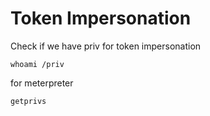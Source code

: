 # Token Impersonation

Check if we have priv for token impersonation

```
whoami /priv
```

for meterpreter&#x20;

```
getprivs
```
